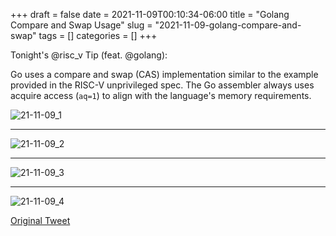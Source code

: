 +++ 
draft = false
date = 2021-11-09T00:10:34-06:00
title = "Golang Compare and Swap Usage"
slug = "2021-11-09-golang-compare-and-swap" 
tags = []
categories = []
+++

Tonight's @risc_v Tip (feat. @golang):

Go uses a compare and swap (CAS) implementation similar to the example provided in the RISC-V unprivileged spec. The Go assembler always uses acquire access (`aq=1`) to align with the language's memory requirements.

![21-11-09_1](../../static/risc-v-tips/21-11-09_1.png)

---

![21-11-09_2](../../static/risc-v-tips/21-11-09_2.jpeg)

---

![21-11-09_3](../../static/risc-v-tips/21-11-09_3.jpeg)

---

![21-11-09_4](../../static/risc-v-tips/21-11-09_4.jpeg)

[Original Tweet](https://twitter.com/hasheddan/status/1458269802720600065?s=20)